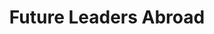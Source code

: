 ---
title: 'Future Leaders Abroad'
desc: 'Tailored strategies for universities looking to attract international students and enhance global visibility.'
icon: 'AiOutlineTeam'
---